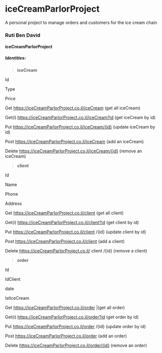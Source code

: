 # iceCreamParlorProject
A personal project to manage orders and customers for the ice cream chain
### Ruti Ben David
#### iceCreamParlorProject
##### Identities:
> __iceCream__

Id

Type

Price

Get  https://iceCreamParlorProject.co.il/iceCream (get all iceCream)

Get(i)  https://iceCreamParlorProject.co.il/iceCream?id (get iceCream by id)

Put  https://iceCreamParlorProject.co.il/iceCream/{id} (update iceCream by id)

Post   https://iceCreamParlorProject.co.il/iceCream (add an iceCream)

Delete   https://iceCreamParlorProject.co.il/iceCream/{id} (remove an iceCream)

> __client__

Id

Name

Phone

Address

Get   https://iceCreamParlorProject.co.il/client (get all client)

Get(i)  https://iceCreamParlorProject.co.il/client?id (get client by id)

Put  https://iceCreamParlorProject.co.il/client /{id} (update client by id)

Post   https://iceCreamParlorProject.co.il/client (add a client)

Delete https://iceCreamParlorProject.co.il/ client /{id} (remove a client)

> __order__

Id

IdClient

date

lstIceCream

Get  https://iceCreamParlorProject.co.il/order |(get all order)

Get(i) https://iceCreamParlorProject.co.il/order?id (get order by id)

Put  https://iceCreamParlorProject.co.il/order /{id} (update order by id)

Post   https://iceCreamParlorProject.co.il/order (add an order)

Delete https://iceCreamParlorProject.co.il/order/{id} (remove an order)

